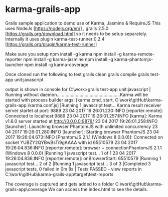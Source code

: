 # karma-grails-app
Grails sample application to demo use of Karma, Jasmine &amp; RequireJS
This uses NodeJs  [https://nodejs.org/en/] , grails 2.5.0 [https://grails.org/download.html] so it needs to be setup separately.
Internally it uses plugin karma-test-runner:0.2.4 [https://grails.org/plugin/karma-test-runner]

Make sure you setup
npm install -g karma
npm install -g karma-remote-reporter
npm install -g karma-jasmine
npm install -g karma-phantomjs-launcher
npm install -g karma-coverage

Once cloned run the following to test
grails clean
grails compile
grails test-app unit:javascript

output is shown in console for
C:\work>grails test-app unit:javascript
| Running without daemon...
..............................................Karma will be started with process builder args: [karma.cmd, start, C:\work\gitHub\karma-grails-app\.\karma.conf.js]
|Running 1 javascript test...
Karma result receiver server startet at port: 9889
23 04 2017 19:26:01.230:INFO [reporter.remote]: Connected to localhost:9889
23 04 2017 19:26:01.257:INFO [karma]: Karma v1.6.0 server started at http://0.0.0.0:9876/
23 04 2017 19:26:01.258:INFO [launcher]: Launching browser PhantomJS with unlimited concurrency
23 04 2017 19:26:01.280:INFO [launcher]: Starting browser PhantomJS
23 04 2017 19:26:04.673:INFO [PhantomJS 2.1.1 (Windows 8 0.0.0)]: Connected on socket YUBZY2QYBwBsTi9gAAAA with id 65510579
23 04 2017 19:26:04.836:INFO [reporter.remote]: browser + connectionPhantomJS 2.1.1 (Windows 8 0.0.0)
|Running 1 javascript test... 1 of 1
23 04 2017 19:26:04.836:INFO [reporter.remote]: onBrowserStart: 65510579
|Running 1 javascript test... 2 of 2
|Running 1 javascript test... 3 of 3
|Completed 3 javascript tests, 0 failed in 0m 8s
| Tests PASSED - view reports in C:\work\gitHub\karma-grails-app\target\test-reports

The coverage is captured and gets added to a folder  C:\work\gitHub\karma-grails-app\coverage
We can access the index.html to see the details.
